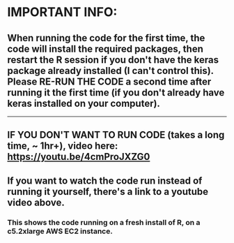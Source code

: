 # IMPORTANT INFO:

## When running the code for the first time, the code will install the required packages, then restart the R session **if you don't have the keras package already installed** (I can't control this). Please RE-RUN THE CODE a second time after running it the first time (if you don't already have keras installed on your computer).
------------------------------------------------
## IF YOU DON'T WANT TO RUN CODE (takes a long time, ~ 1hr+), video here: https://youtu.be/4cmProJXZG0
## If you want to watch the code run instead of running it yourself, there's a link to a youtube video above.
### This shows the code running on a fresh install of R, on a c5.2xlarge AWS EC2 instance.
